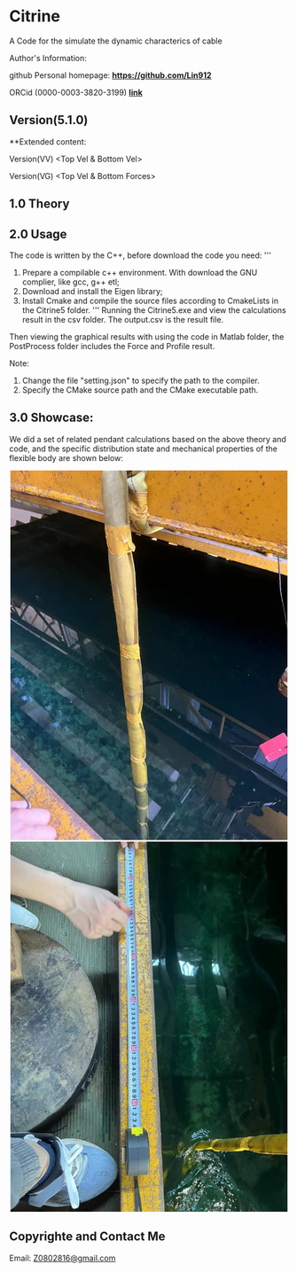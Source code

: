 # Citrine
A Code for the simulate the dynamic characterics of cable


Author's Information:

github Personal homepage: **https://github.com/Lin912**

ORCid (0000-0003-3820-3199) **[link](https://orcid.org/)**


## Version(5.1.0)

**Extended content:

Version(VV)  <Top Vel & Bottom Vel>

Version(VG)  <Top Vel & Bottom Forces>

## 1.0  Theory





## 2.0   Usage
The code is written by the C++, before download the code you need:
'''
1. Prepare a compilable c++ environment. With download the GNU complier, like gcc, g++ etl;
2. Download and install the Eigen library;
3. Install Cmake and compile the source files according to CmakeLists in the Citrine5 folder.
'''
Running the Citrine5.exe and view the calculations result in the csv folder. The output.csv is the result file.

Then viewing the graphical results with using the code in Matlab folder, the PostProcess folder includes the Force and Profile result.

Note: 
1. Change the file "setting.json" to specify the path to the compiler.
2. Specify the CMake source path and the CMake executable path.


## 3.0 Showcase:
We did a set of related pendant calculations based on the above theory and code, and the specific distribution state and mechanical properties of the flexible body are shown below:

<div style="display: inline-block; text-align: center;">
  <img src="https://github.com/Lin912/Citrine5/blob/main/ResultShow/Experiment1.jpg" alt="Experment procedure 1" width="500"/>
  <img src="https://github.com/Lin912/Citrine5/blob/main/ResultShow/Experiment2.jpg" alt="Experment procedure 2" width="500"/>
</div>

## Copyrighte and Contact Me
Email:  Z0802816@gmail.com